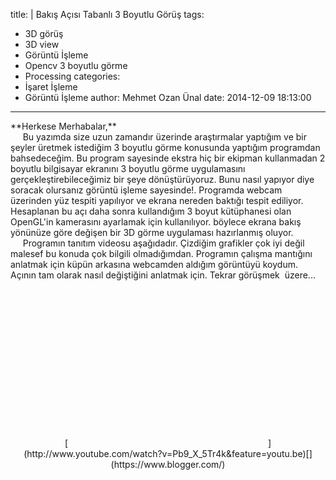 title: |
  Bakış Açısı Tabanlı 3 Boyutlu Görüş
tags:
  - 3D görüş
  - 3D view
  - Görüntü İşleme
  - Opencv 3 boyutlu görme
  - Processing
categories:
  - İşaret İşleme
  - Görüntü İşleme
author: Mehmet Ozan Ünal
date: 2014-12-09 18:13:00
---

<div class="separator" style="clear: both; text-align: left;">**Herkese Merhabalar,**</div>

<div class="separator" style="clear: both; text-align: left;">     Bu yazımda size uzun zamandır üzerinde araştırmalar yaptığım ve bir şeyler üretmek istediğim 3 boyutlu görme konusunda yaptığım programdan bahsedeceğim. Bu program sayesinde ekstra hiç bir ekipman kullanmadan 2 boyutlu bilgisayar ekranını 3 boyutlu görme uygulamasını gerçekleştirebileceğimiz bir şeye dönüştürüyoruz. Bunu nasıl yapıyor diye soracak olursanız görüntü işleme sayesinde!. Programda webcam üzerinden yüz tespiti yapılıyor ve ekrana nereden baktığı tespit ediliyor. Hesaplanan bu açı daha sonra kullandığım 3 boyut kütüphanesi olan OpenGL'in kamerasını ayarlamak için kullanılıyor. böylece ekrana bakış yönünüze göre değişen bir 3D görme uygulaması hazırlanmış oluyor.</div>

<div class="separator" style="clear: both; text-align: left;">     Programın tanıtım videosu aşağıdadır. Çizdiğim grafikler çok iyi değil malesef bu konuda çok bilgili olmadığımdan. Programın çalışma mantığını anlatmak için küpün arkasına webcamden aldığım görüntüyü koydum. Açının tam olarak nasıl değiştiğini anlatmak için. Tekrar görüşmek  üzere...</div>

<div class="separator" style="clear: both; text-align: center;">[<object class="BLOGGER-youtube-video" classid="clsid:D27CDB6E-AE6D-11cf-96B8-444553540000" codebase="http://download.macromedia.com/pub/shockwave/cabs/flash/swflash.cab#version=6,0,40,0" data-thumbnail-src="https://i.ytimg.com/vi/Pb9_X_5Tr4k/0.jpg" height="266" width="320"><param name="movie" value="https://www.youtube.com/v/Pb9_X_5Tr4k?version=3&amp;f=user_uploads&amp;c=google-webdrive-0&amp;app=youtube_gdata"><param name="bgcolor" value="#FFFFFF"><param name="allowFullScreen" value="true"><embed width="320" height="266" src="https://www.youtube.com/v/Pb9_X_5Tr4k?version=3&amp;f=user_uploads&amp;c=google-webdrive-0&amp;app=youtube_gdata" type="application/x-shockwave-flash" allowfullscreen="true"></object>](http://www.youtube.com/watch?v=Pb9_X_5Tr4k&feature=youtu.be)<span id="goog_1710734679"></span><span id="goog_1710734680"></span>[](https://www.blogger.com/)</div>